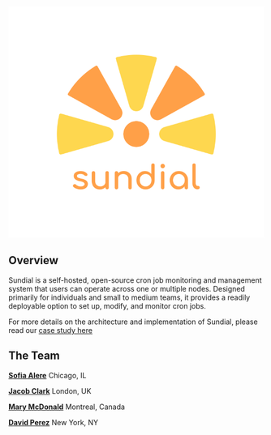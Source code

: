 ![sundial_banner](https://github.com/Project-Sundial/.github/blob/main/profile/Transparent%20Logo.svg)

## Overview

Sundial is a self-hosted, open-source cron job monitoring and management system that users can operate across one or multiple nodes. 
Designed primarily for individuals and small to medium teams, it provides a readily deployable option to set up, modify, and monitor cron jobs. 

For more details on the architecture and implementation of Sundial, please read our [case study here]()

## The Team

**<a href="https://github.com/sofalere" target="_blank">Sofia Alere</a>** Chicago, IL

**<a href="https://github.com/Jacob-Clark-809" target="_blank">Jacob Clark</a>** London, UK

**<a href="https://github.com/marymcdonald" target="_blank">Mary McDonald</a>** Montreal, Canada

**<a href="https://github.com/davidscoding" target="_blank">David Perez</a>** New York, NY

